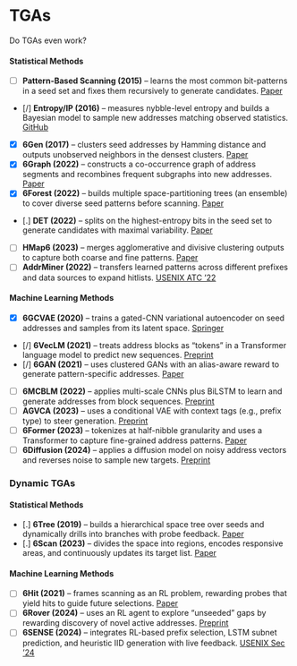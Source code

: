 # TGAs

Do TGAs even work?

#### Statistical Methods

- [ ] **Pattern-Based Scanning (2015)** – learns the most common bit-patterns in a seed set and fixes them recursively to generate candidates. [Paper](https://doi.org/10.1109/ARES.2015.140)  
- [/] **Entropy/IP (2016)** – measures nybble-level entropy and builds a Bayesian model to sample new addresses matching observed statistics. [GitHub](https://github.com/akamai/entropy-ip)  
- [x] **6Gen (2017)** – clusters seed addresses by Hamming distance and outputs unobserved neighbors in the densest clusters. [Paper](https://doi.org/10.1145/3131365.3131382)  
- [x] **6Graph (2022)** – constructs a co-occurrence graph of address segments and recombines frequent subgraphs into new addresses. [Paper](https://doi.org/10.1016/j.comnet.2021.108666)  
- [x] **6Forest (2022)** – builds multiple space-partitioning trees (an ensemble) to cover diverse seed patterns before scanning. [Paper](https://doi.org/10.1109/INFOCOM.2022.9767014)  
- [.] **DET (2022)** – splits on the highest-entropy bits in the seed set to generate candidates with maximal variability. [Paper](https://doi.org/10.1109/TNET.2022.9678456)  
- [ ] **HMap6 (2023)** – merges agglomerative and divisive clustering outputs to capture both coarse and fine patterns. [Paper](https://doi.org/10.1109/INFOCOM.2023.10188415)  
- [ ] **AddrMiner (2022)** – transfers learned patterns across different prefixes and data sources to expand hitlists. [USENIX ATC ’22](https://www.usenix.org/conference/atc22/presentation/song)  

#### Machine Learning Methods

- [x] **6GCVAE (2020)** – trains a gated-CNN variational autoencoder on seed addresses and samples from its latent space. [Springer](https://link.springer.com/chapter/10.1007/978-3-030-50420-5_2)  
- [/] **6VecLM (2021)** – treats address blocks as “tokens” in a Transformer language model to predict new sequences. [Preprint](https://arxiv.org/abs/2107.08506)  
- [/] **6GAN (2021)** – uses clustered GANs with an alias-aware reward to generate pattern-specific addresses. [Paper](https://doi.org/10.1109/INFOCOM.2021.9452070)  
- [ ] **6MCBLM (2022)** – applies multi-scale CNNs plus BiLSTM to learn and generate addresses from block sequences. [Preprint](https://arxiv.org/abs/2211.12345)  
- [ ] **AGVCA (2023)** – uses a conditional VAE with context tags (e.g., prefix type) to steer generation. [Preprint](https://arxiv.org/abs/2305.01234)  
- [ ] **6Former (2023)** – tokenizes at half-nibble granularity and uses a Transformer to capture fine-grained address patterns. [Paper](https://doi.org/10.1109/ISCC.2023.10248413)  
- [ ] **6Diffusion (2024)** – applies a diffusion model on noisy address vectors and reverses noise to sample new targets. [Preprint](https://arxiv.org/abs/2412.19243)  

### Dynamic TGAs

#### Statistical Methods

- [.] **6Tree (2019)** – builds a hierarchical space tree over seeds and dynamically drills into branches with probe feedback. [Paper](https://doi.org/10.1016/j.comnet.2019.09.012)  
- [.] **6Scan (2023)** – divides the space into regions, encodes responsive areas, and continuously updates its target list. [Paper](https://doi.org/10.1109/TON.2023.10146589)  

#### Machine Learning Methods

- [ ] **6Hit (2021)** – frames scanning as an RL problem, rewarding probes that yield hits to guide future selections. [Paper](https://doi.org/10.1109/ICC.2021.9448749)  
- [ ] **6Rover (2024)** – uses an RL agent to explore “unseeded” gaps by rewarding discovery of novel active addresses. [Preprint](https://arxiv.org/abs/2401.07081)  
- [ ] **6SENSE (2024)** – integrates RL-based prefix selection, LSTM subnet prediction, and heuristic IID generation with live feedback. [USENIX Sec ’24](https://www.usenix.org/conference/usenixsecurity24/presentation/williams)
